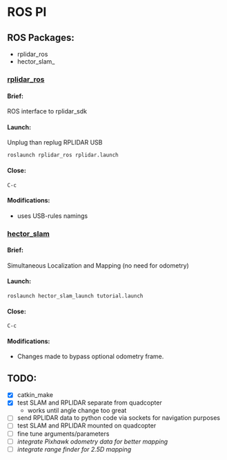 # ROS PI
## ROS Packages:
- rplidar\_ros
- hector\_slam_

### [rplidar\_ros](http://wiki.ros.org/rplidar)
#### Brief:
  ROS interface to rplidar\_sdk
#### Launch:
  Unplug than replug RPLIDAR USB
```
roslaunch rplidar_ros rplidar.launch
```
#### Close:
```
C-c
```
#### Modifications:
  - uses USB-rules namings
### [hector\_slam](http://wiki.ros.org/rplidar)
#### Brief:
  Simultaneous Localization and Mapping (no need for odometry)
#### Launch:
```
roslaunch hector_slam_launch tutorial.launch
```
#### Close:
```
C-c
```
#### Modifications:
  - Changes made to bypass optional odometry frame.

## TODO:
- [x] catkin\_make
- [x] test SLAM and RPLIDAR separate from quadcopter 
  - works until angle change too great
- [ ] send RPLIDAR data to python code via sockets for navigation purposes
- [ ] test SLAM and RPLIDAR mounted on quadcopter
- [ ] fine tune arguments/parameters
- [ ] _integrate Pixhawk odometry data for better mapping_
- [ ] _integrate range finder for 2.5D mapping_
